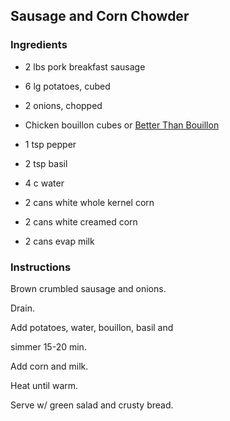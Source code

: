 ## Sausage and Corn Chowder

### Ingredients

- 2 lbs pork breakfast sausage

- 6 lg potatoes, cubed

- 2 onions, chopped

- Chicken bouillon cubes or [Better Than Bouillon](https://www.betterthanbouillon.com/)

- 1 tsp pepper

- 2 tsp basil

- 4 c water

- 2 cans white whole kernel corn

- 2 cans white creamed corn

- 2 cans evap milk

### Instructions 

  Brown crumbled sausage and onions. 

  Drain. 

  Add potatoes, water, bouillon, basil and 

  simmer 15-20 min. 

  Add corn and milk. 

  Heat until warm. 

  Serve w/ green salad and crusty bread.